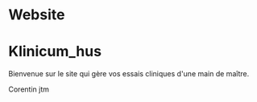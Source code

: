 # Website

# Klinicum_hus

Bienvenue sur le site qui gère vos essais cliniques d'une main de maître.


Corentin jtm
